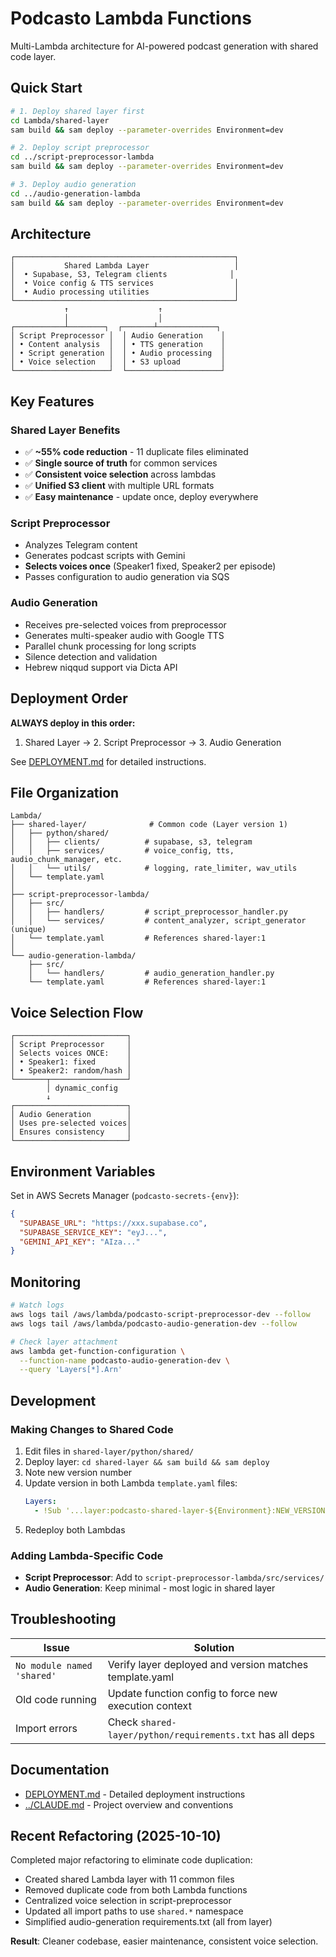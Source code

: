 # Podcasto Lambda Functions

Multi-Lambda architecture for AI-powered podcast generation with shared code layer.

## Quick Start

```bash
# 1. Deploy shared layer first
cd Lambda/shared-layer
sam build && sam deploy --parameter-overrides Environment=dev

# 2. Deploy script preprocessor
cd ../script-preprocessor-lambda
sam build && sam deploy --parameter-overrides Environment=dev

# 3. Deploy audio generation
cd ../audio-generation-lambda
sam build && sam deploy --parameter-overrides Environment=dev
```

## Architecture

```
┌─────────────────────────────────────────────────┐
│           Shared Lambda Layer                   │
│  • Supabase, S3, Telegram clients              │
│  • Voice config & TTS services                  │
│  • Audio processing utilities                   │
└─────────────────────────────────────────────────┘
            ↑                    ↑
            │                    │
┌───────────┴────────┐  ┌───────┴─────────────┐
│ Script Preprocessor │  │ Audio Generation    │
│ • Content analysis  │  │ • TTS generation    │
│ • Script generation │  │ • Audio processing  │
│ • Voice selection   │  │ • S3 upload         │
└─────────────────────┘  └─────────────────────┘
```

## Key Features

### Shared Layer Benefits
- ✅ **~55% code reduction** - 11 duplicate files eliminated
- ✅ **Single source of truth** for common services
- ✅ **Consistent voice selection** across lambdas
- ✅ **Unified S3 client** with multiple URL formats
- ✅ **Easy maintenance** - update once, deploy everywhere

### Script Preprocessor
- Analyzes Telegram content
- Generates podcast scripts with Gemini
- **Selects voices once** (Speaker1 fixed, Speaker2 per episode)
- Passes configuration to audio generation via SQS

### Audio Generation
- Receives pre-selected voices from preprocessor
- Generates multi-speaker audio with Google TTS
- Parallel chunk processing for long scripts
- Silence detection and validation
- Hebrew niqqud support via Dicta API

## Deployment Order

**ALWAYS deploy in this order:**
1. Shared Layer → 2. Script Preprocessor → 3. Audio Generation

See [DEPLOYMENT.md](./DEPLOYMENT.md) for detailed instructions.

## File Organization

```
Lambda/
├── shared-layer/              # Common code (Layer version 1)
│   ├── python/shared/
│   │   ├── clients/          # supabase, s3, telegram
│   │   ├── services/         # voice_config, tts, audio_chunk_manager, etc.
│   │   └── utils/            # logging, rate_limiter, wav_utils
│   └── template.yaml
│
├── script-preprocessor-lambda/
│   ├── src/
│   │   ├── handlers/         # script_preprocessor_handler.py
│   │   └── services/         # content_analyzer, script_generator (unique)
│   └── template.yaml         # References shared-layer:1
│
└── audio-generation-lambda/
    ├── src/
    │   └── handlers/         # audio_generation_handler.py
    └── template.yaml         # References shared-layer:1
```

## Voice Selection Flow

```
┌─────────────────────────┐
│ Script Preprocessor     │
│ Selects voices ONCE:    │
│ • Speaker1: fixed       │
│ • Speaker2: random/hash │
└───────┬─────────────────┘
        │ dynamic_config
        ↓
┌─────────────────────────┐
│ Audio Generation        │
│ Uses pre-selected voices│
│ Ensures consistency     │
└─────────────────────────┘
```

## Environment Variables

Set in AWS Secrets Manager (`podcasto-secrets-{env}`):

```json
{
  "SUPABASE_URL": "https://xxx.supabase.co",
  "SUPABASE_SERVICE_KEY": "eyJ...",
  "GEMINI_API_KEY": "AIza..."
}
```

## Monitoring

```bash
# Watch logs
aws logs tail /aws/lambda/podcasto-script-preprocessor-dev --follow
aws logs tail /aws/lambda/podcasto-audio-generation-dev --follow

# Check layer attachment
aws lambda get-function-configuration \
  --function-name podcasto-audio-generation-dev \
  --query 'Layers[*].Arn'
```

## Development

### Making Changes to Shared Code

1. Edit files in `shared-layer/python/shared/`
2. Deploy layer: `cd shared-layer && sam build && sam deploy`
3. Note new version number
4. Update version in both Lambda `template.yaml` files:
   ```yaml
   Layers:
     - !Sub '...layer:podcasto-shared-layer-${Environment}:NEW_VERSION'
   ```
5. Redeploy both Lambdas

### Adding Lambda-Specific Code

- **Script Preprocessor**: Add to `script-preprocessor-lambda/src/services/`
- **Audio Generation**: Keep minimal - most logic in shared layer

## Troubleshooting

| Issue | Solution |
|-------|----------|
| `No module named 'shared'` | Verify layer deployed and version matches template.yaml |
| Old code running | Update function config to force new execution context |
| Import errors | Check `shared-layer/python/requirements.txt` has all deps |

## Documentation

- [DEPLOYMENT.md](./DEPLOYMENT.md) - Detailed deployment instructions
- [../CLAUDE.md](../CLAUDE.md) - Project overview and conventions

## Recent Refactoring (2025-10-10)

Completed major refactoring to eliminate code duplication:
- Created shared Lambda layer with 11 common files
- Removed duplicate code from both Lambda functions
- Centralized voice selection in script-preprocessor
- Updated all import paths to use `shared.*` namespace
- Simplified audio-generation requirements.txt (all from layer)

**Result**: Cleaner codebase, easier maintenance, consistent voice selection.

